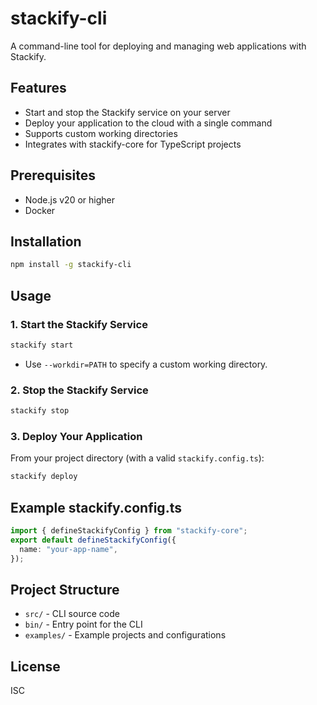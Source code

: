 # stackify-cli

A command-line tool for deploying and managing web applications with Stackify.

## Features
- Start and stop the Stackify service on your server
- Deploy your application to the cloud with a single command
- Supports custom working directories
- Integrates with stackify-core for TypeScript projects

## Prerequisites
- Node.js v20 or higher
- Docker

## Installation
```bash
npm install -g stackify-cli
```

## Usage

### 1. Start the Stackify Service
```bash
stackify start
```
- Use `--workdir=PATH` to specify a custom working directory.

### 2. Stop the Stackify Service
```bash
stackify stop
```

### 3. Deploy Your Application
From your project directory (with a valid `stackify.config.ts`):
```bash
stackify deploy
```

## Example stackify.config.ts
```typescript
import { defineStackifyConfig } from "stackify-core";
export default defineStackifyConfig({
  name: "your-app-name",
});
```

## Project Structure
- `src/` - CLI source code
- `bin/` - Entry point for the CLI
- `examples/` - Example projects and configurations

## License
ISC
